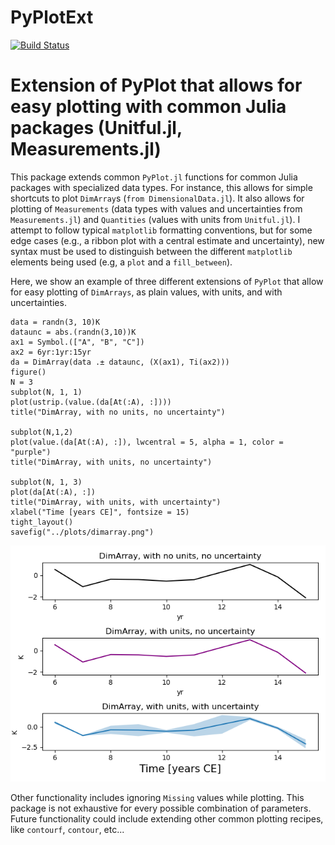 # PyPlotExt

[![Build Status](https://github.com/b-r-hamilton/PyPlotExt.jl/actions/workflows/CI.yml/badge.svg?branch=main)](https://github.com/b-r-hamilton/PyPlotExt.jl/actions/workflows/CI.yml?query=branch%3Amain)

Extension of PyPlot that allows for easy plotting with common Julia packages (Unitful.jl, Measurements.jl)
=======
This package extends common `PyPlot.jl` functions for common Julia packages with specialized data types. For instance, this allows for simple shortcuts to plot `DimArray`s (`from DimensionalData.jl`). It also allows for plotting of `Measurements` (data types with values and uncertainties from `Measurements.jl`) and `Quantities` (values with units from `Unitful.jl`). I attempt to follow typical `matplotlib` formatting conventions, but for some edge cases (e.g., a ribbon plot with a central estimate and uncertainty), new syntax must be used to distinguish between the different `matplotlib` elements being used (e.g, a `plot` and a `fill_between`). 

Here, we show an example of three different extensions of `PyPlot` that allow for easy plotting of `DimArrays`, as plain values, with units, and with uncertainties.
~~~
data = randn(3, 10)K
dataunc = abs.(randn(3,10))K
ax1 = Symbol.(["A", "B", "C"])
ax2 = 6yr:1yr:15yr
da = DimArray(data .± dataunc, (X(ax1), Ti(ax2)))
figure()
N = 3 
subplot(N, 1, 1)
plot(ustrip.(value.(da[At(:A), :])))
title("DimArray, with no units, no uncertainty")

subplot(N,1,2)
plot(value.(da[At(:A), :]), lwcentral = 5, alpha = 1, color = "purple")
title("DimArray, with units, no uncertainty")

subplot(N, 1, 3)
plot(da[At(:A), :])
title("DimArray, with units, with uncertainty")
xlabel("Time [years CE]", fontsize = 15) 
tight_layout()
savefig("../plots/dimarray.png")
~~~

![DimArray example](plots/dimarray.png "Example of Easy DimArray Plotting")

Other functionality includes ignoring `Missing` values while plotting. This package is not exhaustive for every possible combination of parameters. Future functionality could include extending other common plotting recipes, like `contourf`, `contour`, etc...
